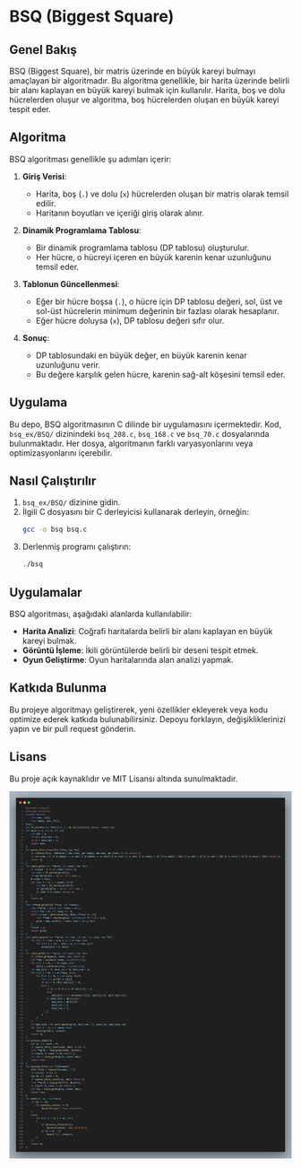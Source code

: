 # BSQ (Biggest Square)

## Genel Bakış
BSQ (Biggest Square), bir matris üzerinde en büyük kareyi bulmayı amaçlayan bir algoritmadır. Bu algoritma genellikle, bir harita üzerinde belirli bir alanı kaplayan en büyük kareyi bulmak için kullanılır. Harita, boş ve dolu hücrelerden oluşur ve algoritma, boş hücrelerden oluşan en büyük kareyi tespit eder.

## Algoritma
BSQ algoritması genellikle şu adımları içerir:

1. **Giriş Verisi**:
   - Harita, boş (`.`) ve dolu (`x`) hücrelerden oluşan bir matris olarak temsil edilir.
   - Haritanın boyutları ve içeriği giriş olarak alınır.

2. **Dinamik Programlama Tablosu**:
   - Bir dinamik programlama tablosu (DP tablosu) oluşturulur.
   - Her hücre, o hücreyi içeren en büyük karenin kenar uzunluğunu temsil eder.

3. **Tablonun Güncellenmesi**:
   - Eğer bir hücre boşsa (`.`), o hücre için DP tablosu değeri, sol, üst ve sol-üst hücrelerin minimum değerinin bir fazlası olarak hesaplanır.
   - Eğer hücre doluysa (`x`), DP tablosu değeri sıfır olur.

4. **Sonuç**:
   - DP tablosundaki en büyük değer, en büyük karenin kenar uzunluğunu verir.
   - Bu değere karşılık gelen hücre, karenin sağ-alt köşesini temsil eder.

## Uygulama
Bu depo, BSQ algoritmasının C dilinde bir uygulamasını içermektedir. Kod, `bsq_ex/BSQ/` dizinindeki `bsq_208.c`, `bsq_168.c` ve `bsq_70.c` dosyalarında bulunmaktadır. Her dosya, algoritmanın farklı varyasyonlarını veya optimizasyonlarını içerebilir.

## Nasıl Çalıştırılır
1. `bsq_ex/BSQ/` dizinine gidin.
2. İlgili C dosyasını bir C derleyicisi kullanarak derleyin, örneğin:
   ```bash
   gcc -o bsq bsq.c
   ```
3. Derlenmiş programı çalıştırın:
   ```bash
   ./bsq
   ```

## Uygulamalar
BSQ algoritması, aşağıdaki alanlarda kullanılabilir:
- **Harita Analizi**: Coğrafi haritalarda belirli bir alanı kaplayan en büyük kareyi bulmak.
- **Görüntü İşleme**: İkili görüntülerde belirli bir deseni tespit etmek.
- **Oyun Geliştirme**: Oyun haritalarında alan analizi yapmak.

## Katkıda Bulunma
Bu projeye algoritmayı geliştirerek, yeni özellikler ekleyerek veya kodu optimize ederek katkıda bulunabilirsiniz. Depoyu forklayın, değişikliklerinizi yapın ve bir pull request gönderin.

## Lisans
Bu proje açık kaynaklıdır ve MIT Lisansı altında sunulmaktadır.

![BSQ Örneği](https://github.com/Ahmethsnl/BSQ/blob/main/bsq.png)
